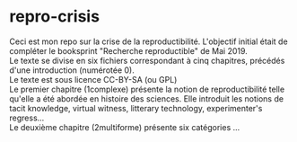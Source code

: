 # repro-crisis
Ceci est mon repo sur la crise de la reproductibilité. L'objectif initial était de compléter le booksprint "Recherche reproductible" de Mai 2019.   
Le texte se divise en six fichiers correspondant à cinq chapitres, précédés d'une introduction (numérotée 0).  
Le texte est sous licence CC-BY-SA (ou GPL)  
Le premier chapitre (1complexe) présente la notion de reproductibilité telle qu'elle a été abordée en histoire des sciences. Elle introduit les notions de tacit knowledge, virtual witness, litterary technology, experimenter's regress...   
Le deuxième chapitre (2multiforme) présente six catégories ...   
